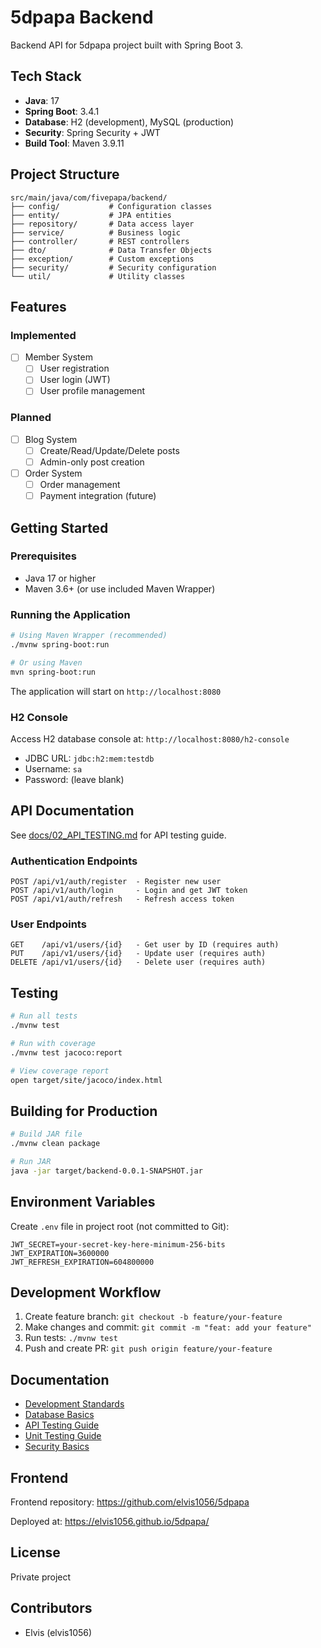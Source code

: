 # 5dpapa Backend

Backend API for 5dpapa project built with Spring Boot 3.

## Tech Stack

- **Java**: 17
- **Spring Boot**: 3.4.1
- **Database**: H2 (development), MySQL (production)
- **Security**: Spring Security + JWT
- **Build Tool**: Maven 3.9.11

## Project Structure

```
src/main/java/com/fivepapa/backend/
├── config/           # Configuration classes
├── entity/           # JPA entities
├── repository/       # Data access layer
├── service/          # Business logic
├── controller/       # REST controllers
├── dto/              # Data Transfer Objects
├── exception/        # Custom exceptions
├── security/         # Security configuration
└── util/             # Utility classes
```

## Features

### Implemented
- [ ] Member System
  - [ ] User registration
  - [ ] User login (JWT)
  - [ ] User profile management

### Planned
- [ ] Blog System
  - [ ] Create/Read/Update/Delete posts
  - [ ] Admin-only post creation
- [ ] Order System
  - [ ] Order management
  - [ ] Payment integration (future)

## Getting Started

### Prerequisites

- Java 17 or higher
- Maven 3.6+ (or use included Maven Wrapper)

### Running the Application

```bash
# Using Maven Wrapper (recommended)
./mvnw spring-boot:run

# Or using Maven
mvn spring-boot:run
```

The application will start on `http://localhost:8080`

### H2 Console

Access H2 database console at: `http://localhost:8080/h2-console`

- JDBC URL: `jdbc:h2:mem:testdb`
- Username: `sa`
- Password: (leave blank)

## API Documentation

See [docs/02_API_TESTING.md](./docs/02_API_TESTING.md) for API testing guide.

### Authentication Endpoints

```
POST /api/v1/auth/register  - Register new user
POST /api/v1/auth/login     - Login and get JWT token
POST /api/v1/auth/refresh   - Refresh access token
```

### User Endpoints

```
GET    /api/v1/users/{id}   - Get user by ID (requires auth)
PUT    /api/v1/users/{id}   - Update user (requires auth)
DELETE /api/v1/users/{id}   - Delete user (requires auth)
```

## Testing

```bash
# Run all tests
./mvnw test

# Run with coverage
./mvnw test jacoco:report

# View coverage report
open target/site/jacoco/index.html
```

## Building for Production

```bash
# Build JAR file
./mvnw clean package

# Run JAR
java -jar target/backend-0.0.1-SNAPSHOT.jar
```

## Environment Variables

Create `.env` file in project root (not committed to Git):

```properties
JWT_SECRET=your-secret-key-here-minimum-256-bits
JWT_EXPIRATION=3600000
JWT_REFRESH_EXPIRATION=604800000
```

## Development Workflow

1. Create feature branch: `git checkout -b feature/your-feature`
2. Make changes and commit: `git commit -m "feat: add your feature"`
3. Run tests: `./mvnw test`
4. Push and create PR: `git push origin feature/your-feature`

## Documentation

- [Development Standards](./docs/00_DEV_STANDARDS.md)
- [Database Basics](./docs/01_DATABASE_BASICS.md)
- [API Testing Guide](./docs/02_API_TESTING.md)
- [Unit Testing Guide](./docs/03_UNIT_TESTING.md)
- [Security Basics](./docs/04_SECURITY_BASICS.md)

## Frontend

Frontend repository: https://github.com/elvis1056/5dpapa

Deployed at: https://elvis1056.github.io/5dpapa/

## License

Private project

## Contributors

- Elvis (elvis1056)
